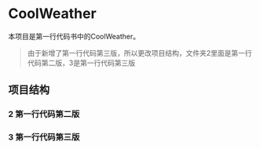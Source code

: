 # CoolWeather

本项目是第一行代码书中的CoolWeather。

> 由于新增了第一行代码第三版，所以更改项目结构，文件夹2里面是第一行代码第二版，3是第一行代码第三版

## 项目结构
### 2 第一行代码第二版

### 3 第一行代码第三版
